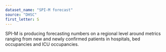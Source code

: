 ```yaml
---
dataset_name: "SPI-M forecast"
source: "DHSC"
first_letter: S
---
```

SPI-M is producing forecasting numbers on a regional level around metrics ranging from new and newly confirmed patients in hospitals, bed occupancies and ICU occupancies.